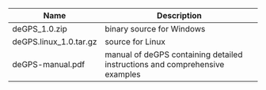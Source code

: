 
| Name  | Description|
| ------------- | ------------- |
| deGPS_1.0.zip  | binary source for Windows  |
| deGPS.linux_1.0.tar.gz  | source for Linux  |
| deGPS-manual.pdf  | manual of deGPS containing detailed instructions and comprehensive examples  |

